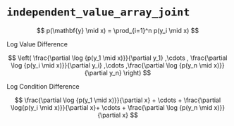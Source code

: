# `independent_value_array_joint`

$$
  p(\mathbf{y} \mid x) = \prod_{i=1}^n p(y_i \mid x)
$$


Log Value Difference

$$
  \left( \frac{\partial \log {p(y_1 \mid x)}}{\partial y_1} ,\cdots , \frac{\partial \log {p(y_i \mid x)}}{\partial y_i} ,\cdots ,\frac{\partial \log {p(y_n \mid x)}}{\partial y_n} \right)
$$

Log Condition Difference

$$
 \frac{\partial \log {p(y_1 \mid x)}}{\partial x}  + \cdots + \frac{\partial \log{p(y_i \mid x)}}{\partial x}+ \cdots + \frac{\partial \log {p(y_n \mid x)}}{\partial x}
$$
